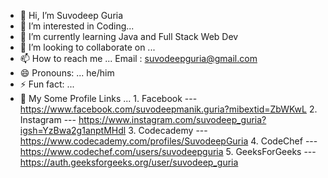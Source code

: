 - 👋 Hi, I’m Suvodeep Guria
- 👀 I’m interested in Coding...
- 🌱 I’m currently learning Java and Full Stack Web Dev
- 💞️ I’m looking to collaborate on ...
- 📫 How to reach me ... Email : suvodeepguria@gmail.com
- 😄 Pronouns: ... he/him
- ⚡ Fun fact: ...
- 🔗 My Some Profile Links ... 1. Facebook --- https://www.facebook.com/suvodeepmanik.guria?mibextid=ZbWKwL
                                2. Instagram --- https://www.instagram.com/suvodeep_guria?igsh=YzBwa2g1anptMHdl
                                3. Codecademy --- https://www.codecademy.com/profiles/SuvodeepGuria
                                4. CodeChef --- https://www.codechef.com/users/suvodeepguria
                                5. GeeksForGeeks --- https://auth.geeksforgeeks.org/user/suvodeep_guria
<!---
SuvodeepGuria/SuvodeepGuria is a ✨ special ✨ repository because its `README.md` (this file) appears on your GitHub profile.
You can click the Preview link to take a look at your changes.
--->
